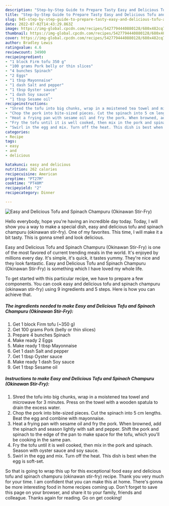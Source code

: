 ```yaml
---
description: "Step-by-Step Guide to Prepare Tasty Easy and Delicious Tofu and Spinach Champuru (Okinawan Stir-Fry)"
title: "Step-by-Step Guide to Prepare Tasty Easy and Delicious Tofu and Spinach Champuru (Okinawan Stir-Fry)"
slug: 945-step-by-step-guide-to-prepare-tasty-easy-and-delicious-tofu-and-spinach-champuru-okinawan-stir-fry
date: 2022-07-02T14:43:29.863Z
image: https://img-global.cpcdn.com/recipes/5427794440880128/680x482cq70/easy-and-delicious-tofu-and-spinach-champuru-okinawan-stir-fry-recipe-main-photo.jpg
thumbnail: https://img-global.cpcdn.com/recipes/5427794440880128/680x482cq70/easy-and-delicious-tofu-and-spinach-champuru-okinawan-stir-fry-recipe-main-photo.jpg
cover: https://img-global.cpcdn.com/recipes/5427794440880128/680x482cq70/easy-and-delicious-tofu-and-spinach-champuru-okinawan-stir-fry-recipe-main-photo.jpg
author: Bradley Lewis
ratingvalue: 4.6
reviewcount: 34900
recipeingredient:
- "1 block Firm tofu 350 g"
- "100 grams Pork belly or thin slices"
- "4 bunches Spinach"
- "2 Eggs"
- "1 tbsp Mayonnaise"
- "1 dash Salt and pepper"
- "1 tbsp Oyster sauce"
- "1 dash Soy sauce"
- "1 tbsp Sesame oil"
recipeinstructions:
- "Shred the tofu into big chunks, wrap in a moistened tea towel and microwave for 3 minutes. Press on the towel with a wooden spatula to drain the excess water."
- "Chop the pork into bite-sized pieces. Cut the spinach into 5 cm lengths. Beat the egg and combine with mayonnaise."
- "Heat a frying pan with sesame oil and fry the pork. When browned, add the spinach and season lightly with salt and pepper. Shift the pork and spinach to the edge of the pan to make space for the tofu, which you&#39;ll be cooking in the same pan."
- "Fry the tofu until it is well cooked, then mix in the pork and spinach. Season with oyster sauce and soy sauce."
- "Swirl in the egg and mix. Turn off the heat. This dish is best when the egg is soft-set."
categories:
- Recipe
tags:
- easy
- and
- delicious

katakunci: easy and delicious 
nutrition: 262 calories
recipecuisine: American
preptime: "PT27M"
cooktime: "PT40M"
recipeyield: "2"
recipecategory: Dinner

---
```



![Easy and Delicious Tofu and Spinach Champuru (Okinawan Stir-Fry)](https://img-global.cpcdn.com/recipes/5427794440880128/680x482cq70/easy-and-delicious-tofu-and-spinach-champuru-okinawan-stir-fry-recipe-main-photo.jpg)

Hello everybody, hope you're having an incredible day today. Today, I will show you a way to make a special dish, easy and delicious tofu and spinach champuru (okinawan stir-fry). One of my favorites. This time, I will make it a bit tasty. This is gonna smell and look delicious.



Easy and Delicious Tofu and Spinach Champuru (Okinawan Stir-Fry) is one of the most favored of current trending meals in the world. It's enjoyed by millions every day. It's simple, it's quick, it tastes yummy. They're nice and they look fantastic. Easy and Delicious Tofu and Spinach Champuru (Okinawan Stir-Fry) is something which I have loved my whole life.


To get started with this particular recipe, we have to prepare a few components. You can cook easy and delicious tofu and spinach champuru (okinawan stir-fry) using 9 ingredients and 5 steps. Here is how you can achieve that.

<!--inarticleads1-->

##### The ingredients needed to make Easy and Delicious Tofu and Spinach Champuru (Okinawan Stir-Fry):

1. Get 1 block Firm tofu (~350 g)
1. Get 100 grams Pork (belly or thin slices)
1. Prepare 4 bunches Spinach
1. Make ready 2 Eggs
1. Make ready 1 tbsp Mayonnaise
1. Get 1 dash Salt and pepper
1. Get 1 tbsp Oyster sauce
1. Make ready 1 dash Soy sauce
1. Get 1 tbsp Sesame oil




<!--inarticleads2-->

##### Instructions to make Easy and Delicious Tofu and Spinach Champuru (Okinawan Stir-Fry):

1. Shred the tofu into big chunks, wrap in a moistened tea towel and microwave for 3 minutes. Press on the towel with a wooden spatula to drain the excess water.
1. Chop the pork into bite-sized pieces. Cut the spinach into 5 cm lengths. Beat the egg and combine with mayonnaise.
1. Heat a frying pan with sesame oil and fry the pork. When browned, add the spinach and season lightly with salt and pepper. Shift the pork and spinach to the edge of the pan to make space for the tofu, which you&#39;ll be cooking in the same pan.
1. Fry the tofu until it is well cooked, then mix in the pork and spinach. Season with oyster sauce and soy sauce.
1. Swirl in the egg and mix. Turn off the heat. This dish is best when the egg is soft-set.




So that is going to wrap this up for this exceptional food easy and delicious tofu and spinach champuru (okinawan stir-fry) recipe. Thank you very much for your time. I am confident that you can make this at home. There's gonna be more interesting food in home recipes coming up. Don't forget to save this page on your browser, and share it to your family, friends and colleague. Thanks again for reading. Go on get cooking!
